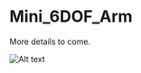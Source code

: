 # Mini_6DOF_Arm

More details to come.

![Alt text](MCAD/ArmPictures/withHand.png?raw=true "Title")
